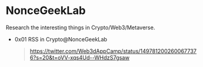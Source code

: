 # NonceGeekLab

Research the interesting things in Crypto/Web3/Metaverse.

- 0x01 RSS in Crypto@NonceGeekLab
  
  > https://twitter.com/Web3dAppCamp/status/1497812002600677376?s=20&t=oVV-xqs4Ud--WHdzS7gsaw

